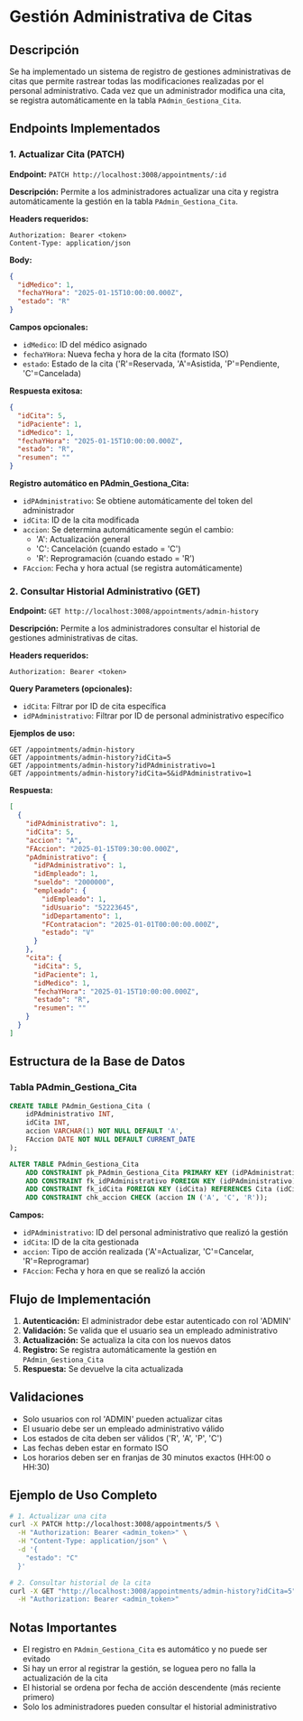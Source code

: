 # Gestión Administrativa de Citas

## Descripción

Se ha implementado un sistema de registro de gestiones administrativas de citas que permite rastrear todas las modificaciones realizadas por el personal administrativo. Cada vez que un administrador modifica una cita, se registra automáticamente en la tabla `PAdmin_Gestiona_Cita`.

## Endpoints Implementados

### 1. Actualizar Cita (PATCH)

**Endpoint:** `PATCH http://localhost:3008/appointments/:id`

**Descripción:** Permite a los administradores actualizar una cita y registra automáticamente la gestión en la tabla `PAdmin_Gestiona_Cita`.

**Headers requeridos:**
```
Authorization: Bearer <token>
Content-Type: application/json
```

**Body:**
```json
{
  "idMedico": 1,
  "fechaYHora": "2025-01-15T10:00:00.000Z",
  "estado": "R"
}
```

**Campos opcionales:**
- `idMedico`: ID del médico asignado
- `fechaYHora`: Nueva fecha y hora de la cita (formato ISO)
- `estado`: Estado de la cita ('R'=Reservada, 'A'=Asistida, 'P'=Pendiente, 'C'=Cancelada)

**Respuesta exitosa:**
```json
{
  "idCita": 5,
  "idPaciente": 1,
  "idMedico": 1,
  "fechaYHora": "2025-01-15T10:00:00.000Z",
  "estado": "R",
  "resumen": ""
}
```

**Registro automático en PAdmin_Gestiona_Cita:**
- `idPAdministrativo`: Se obtiene automáticamente del token del administrador
- `idCita`: ID de la cita modificada
- `accion`: Se determina automáticamente según el cambio:
  - 'A': Actualización general
  - 'C': Cancelación (cuando estado = 'C')
  - 'R': Reprogramación (cuando estado = 'R')
- `FAccion`: Fecha y hora actual (se registra automáticamente)

### 2. Consultar Historial Administrativo (GET)

**Endpoint:** `GET http://localhost:3008/appointments/admin-history`

**Descripción:** Permite a los administradores consultar el historial de gestiones administrativas de citas.

**Headers requeridos:**
```
Authorization: Bearer <token>
```

**Query Parameters (opcionales):**
- `idCita`: Filtrar por ID de cita específica
- `idPAdministrativo`: Filtrar por ID de personal administrativo específico

**Ejemplos de uso:**
```
GET /appointments/admin-history
GET /appointments/admin-history?idCita=5
GET /appointments/admin-history?idPAdministrativo=1
GET /appointments/admin-history?idCita=5&idPAdministrativo=1
```

**Respuesta:**
```json
[
  {
    "idPAdministrativo": 1,
    "idCita": 5,
    "accion": "A",
    "FAccion": "2025-01-15T09:30:00.000Z",
    "pAdministrativo": {
      "idPAdministrativo": 1,
      "idEmpleado": 1,
      "sueldo": "2000000",
      "empleado": {
        "idEmpleado": 1,
        "idUsuario": "52223645",
        "idDepartamento": 1,
        "FContratacion": "2025-01-01T00:00:00.000Z",
        "estado": "V"
      }
    },
    "cita": {
      "idCita": 5,
      "idPaciente": 1,
      "idMedico": 1,
      "fechaYHora": "2025-01-15T10:00:00.000Z",
      "estado": "R",
      "resumen": ""
    }
  }
]
```

## Estructura de la Base de Datos

### Tabla PAdmin_Gestiona_Cita

```sql
CREATE TABLE PAdmin_Gestiona_Cita (
    idPAdministrativo INT,
    idCita INT,
    accion VARCHAR(1) NOT NULL DEFAULT 'A',
    FAccion DATE NOT NULL DEFAULT CURRENT_DATE
);

ALTER TABLE PAdmin_Gestiona_Cita
    ADD CONSTRAINT pk_PAdmin_Gestiona_Cita PRIMARY KEY (idPAdministrativo, idCita),
    ADD CONSTRAINT fk_idPAdministrativo FOREIGN KEY (idPAdministrativo) REFERENCES PAdministrativo (idPAdministrativo),
    ADD CONSTRAINT fk_idCita FOREIGN KEY (idCita) REFERENCES Cita (idCita),
    ADD CONSTRAINT chk_accion CHECK (accion IN ('A', 'C', 'R'));
```

**Campos:**
- `idPAdministrativo`: ID del personal administrativo que realizó la gestión
- `idCita`: ID de la cita gestionada
- `accion`: Tipo de acción realizada ('A'=Actualizar, 'C'=Cancelar, 'R'=Reprogramar)
- `FAccion`: Fecha y hora en que se realizó la acción

## Flujo de Implementación

1. **Autenticación:** El administrador debe estar autenticado con rol 'ADMIN'
2. **Validación:** Se valida que el usuario sea un empleado administrativo
3. **Actualización:** Se actualiza la cita con los nuevos datos
4. **Registro:** Se registra automáticamente la gestión en `PAdmin_Gestiona_Cita`
5. **Respuesta:** Se devuelve la cita actualizada

## Validaciones

- Solo usuarios con rol 'ADMIN' pueden actualizar citas
- El usuario debe ser un empleado administrativo válido
- Los estados de cita deben ser válidos ('R', 'A', 'P', 'C')
- Las fechas deben estar en formato ISO
- Los horarios deben ser en franjas de 30 minutos exactos (HH:00 o HH:30)

## Ejemplo de Uso Completo

```bash
# 1. Actualizar una cita
curl -X PATCH http://localhost:3008/appointments/5 \
  -H "Authorization: Bearer <admin_token>" \
  -H "Content-Type: application/json" \
  -d '{
    "estado": "C"
  }'

# 2. Consultar historial de la cita
curl -X GET "http://localhost:3008/appointments/admin-history?idCita=5" \
  -H "Authorization: Bearer <admin_token>"
```

## Notas Importantes

- El registro en `PAdmin_Gestiona_Cita` es automático y no puede ser evitado
- Si hay un error al registrar la gestión, se loguea pero no falla la actualización de la cita
- El historial se ordena por fecha de acción descendente (más reciente primero)
- Solo los administradores pueden consultar el historial administrativo 